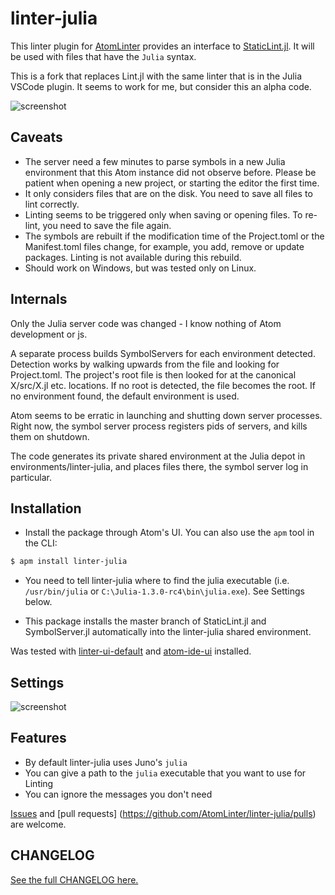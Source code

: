 # linter-julia

This linter plugin for [AtomLinter](https://atomlinter.github.io/)
provides an interface to [StaticLint.jl](https://github.com/julia-vscode/StaticLint.jl).
It will be used with files that have the `Julia` syntax.

This is a fork that replaces Lint.jl with the same linter that is in the Julia VSCode plugin.
It seems to work for me, but consider this an alpha code.

![screenshot](https://raw.githubusercontent.com/AtomLinter/linter-julia/master/Screenshot.gif)

## Caveats

* The server need a few minutes to parse symbols in a new Julia environment that this Atom instance did not observe before.
  Please be patient when opening a new project, or starting the editor the first time.
* It only considers files that are on the disk. You need to save all files to lint correctly.
* Linting seems to be triggered only when saving or opening files. To re-lint, you need to save the file again.
* The symbols are rebuilt if the modification time of the Project.toml or the Manifest.toml files change, for example,
you add, remove or update packages. Linting is not available during this rebuild.
* Should work on Windows, but was tested only on Linux.

## Internals

Only the Julia server code was changed - I know nothing of Atom development or js.

A separate process builds SymbolServers for each environment detected. Detection works by walking
upwards from the file and looking for Project.toml. The project's root file is then looked for at
the canonical X/src/X.jl etc. locations. If no root is detected, the file becomes the root. If no
environment found, the default environment is used.

Atom seems to be erratic in launching and shutting down server processes. Right now, the symbol server process
registers pids of servers, and kills them on shutdown.

The code generates its private shared environment at the Julia depot in environments/linter-julia, and places
files there, the symbol server log in particular.

## Installation

- Install the package through Atom's UI. You can also use the `apm` tool in the CLI:
```bash
$ apm install linter-julia
```

- You need to tell linter-julia where to find the julia executable
(i.e. `/usr/bin/julia` or `C:\Julia-1.3.0-rc4\bin\julia.exe`). See Settings below.

- This package installs the master branch of StaticLint.jl and SymbolServer.jl automatically into
the linter-julia shared environment.

Was tested with [linter-ui-default](https://atom.io/packages/linter-ui-default) and [atom-ide-ui](https://atom.io/packages/atom-ide-ui) installed.

## Settings

![screenshot](https://raw.githubusercontent.com/AtomLinter/linter-julia/master/settings.png)

## Features

* By default linter-julia uses Juno's `julia`
* You can give a path to the `julia` executable that you want to use for Linting
* You can ignore the messages you don't need

[Issues](https://github.com/AtomLinter/linter-julia/issues) and [pull requests]
(https://github.com/AtomLinter/linter-julia/pulls) are welcome.

## CHANGELOG

[See the full CHANGELOG here.](https://github.com/AtomLinter/linter-julia/blob/master/CHANGELOG.md)
